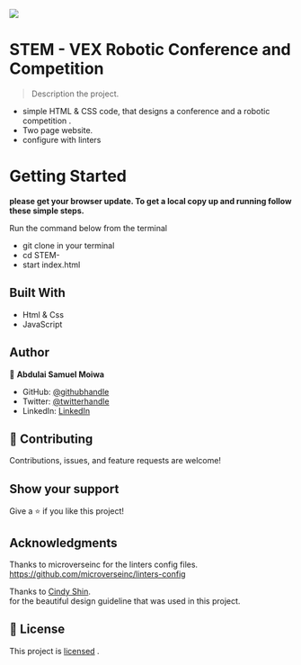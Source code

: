 ![](https://img.shields.io/badge/Microverse-blueviolet)

# STEM - VEX Robotic Conference  and Competition

> Description the project.
- simple HTML & CSS code, that designs a conference and a robotic competition .
- Two page website.
- configure with linters 

# Getting Started

**please get your browser update. To get a local copy up and running follow these simple steps.**

Run the command below from the terminal

- git clone in your terminal
- cd STEM-
- start index.html

## Built With

- Html & Css
- JavaScript

## Author

👤 **Abdulai Samuel Moiwa**

- GitHub: [@githubhandle](https://github.com/samuelmoiwa)
- Twitter: [@twitterhandle](https://twitter.com/samuelmoiwa)
- LinkedIn: [LinkedIn](https://www.linkedin.com/in/ing-abdulai-samuel-moiwa-726340142/)
 

## 🤝 Contributing

Contributions, issues, and feature requests are welcome!

## Show your support

Give a ⭐️ if you like this project!

## Acknowledgments

Thanks to microverseinc for the linters config files.
https://github.com/microverseinc/linters-config <br>

Thanks to [Cindy Shin](https://www.behance.net/adagio07). <br>
for the beautiful design guideline that was used in this project.

## 📝 License

This project is 
[licensed](https://github.com/samuelmoiwa/Microverse-Student-Profile-grid/blob/profile_mobile_design/MIT.md) .
